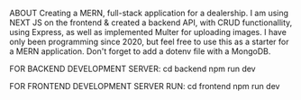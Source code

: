 ABOUT
Creating a MERN, full-stack application for a dealership. I am using NEXT JS on the frontend & created a backend API, with CRUD functionallity, using Express, as well as implemented Multer for uploading images. I have only been programming since 2020, but feel free to use this as a starter for a MERN application. Don't forget to add a dotenv file with a MongoDB.

FOR BACKEND DEVELOPMENT SERVER:
cd backend
npm run dev

FOR FRONTEND DEVELOPMENT SERVER RUN:
cd frontend
npm run dev

